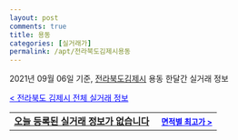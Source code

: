 ```yaml
---
layout: post
comments: true
title: 용동
categories: [실거래가]
permalink: /apt/전라북도김제시용동
---
```


2021년 09월 06일 기준, <a href="/apt/전라북도김제시">전라북도김제시</a> 용동 한달간 실거래 정보

<a style="color: blue;" href="/apt/전라북도김제시">< 전라북도 김제시 전체 실거래 정보</a>
<!---- start ---->
<table>
  <tr>
    <td colspan="4" style="font-weight: bold;"><a href="/apt/전라북도김제시용동{name_without_space}">오늘 등록된 실거래 정보가 없습니다</a> &nbsp;&nbsp;&nbsp; <a style="color: blue; font-size: smaller;" href="/apt/전라북도김제시용동{name_without_space}">면적별 최고가 ></a></td>
  </tr>
    
</table>
<!---- end ---->
    